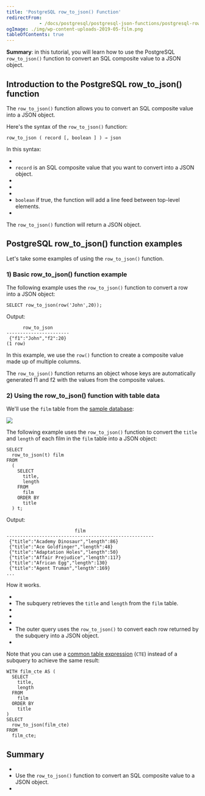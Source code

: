 ```yaml
---
title: 'PostgreSQL row_to_json() Function'
redirectFrom: 
            - /docs/postgresql/postgresql-json-functions/postgresql-row_to_json/
ogImage: ./img/wp-content-uploads-2019-05-film.png
tableOfContents: true
---
```



**Summary**: in this tutorial, you will learn how to use the PostgreSQL `row_to_json()` function to convert an SQL composite value to a JSON object.





## Introduction to the PostgreSQL row_to_json() function





The `row_to_json()` function allows you to convert an SQL composite value into a JSON object.





Here's the syntax of the `row_to_json()` function:





```
row_to_json ( record [, boolean ] ) → json
```





In this syntax:





- 
- `record` is an SQL composite value that you want to convert into a JSON object.
- 
-
- 
- `boolean` if true, the function will add a line feed between top-level elements.
- 





The `row_to_json()` function will return a JSON object.





## PostgreSQL row_to_json() function examples





Let's take some examples of using the `row_to_json()` function.





### 1) Basic row_to_json() function example





The following example uses the `row_to_json()` function to convert a row into a JSON object:





```
SELECT row_to_json(row('John',20));
```





Output:





```
      row_to_json
-----------------------
 {"f1":"John","f2":20}
(1 row)
```





In this example, we use the `row()` function to create a composite value made up of multiple columns.





The `row_to_json()` function returns an object whose keys are automatically generated f1 and f2 with the values from the composite values.





### 2) Using the row_to_json() function with table data





We'll use the `film` table from the [sample database](https://www.postgresqltutorial.com/postgresql-getting-started/postgresql-sample-database/):





![](./img/wp-content-uploads-2019-05-film.png)





The following example uses the `row_to_json()` function to convert the `title` and `length` of each film in the `film` table into a JSON object:





```
SELECT
  row_to_json(t) film
FROM
  (
    SELECT
      title,
      length
    FROM
      film
    ORDER BY
      title
  ) t;
```





Output:





```
                         film
------------------------------------------------------
 {"title":"Academy Dinosaur","length":86}
 {"title":"Ace Goldfinger","length":48}
 {"title":"Adaptation Holes","length":50}
 {"title":"Affair Prejudice","length":117}
 {"title":"African Egg","length":130}
 {"title":"Agent Truman","length":169}
...
```





How it works.





- 
- The subquery retrieves the `title` and `length` from the `film` table.
- 
-
- 
- The outer query uses the `row_to_json()` to convert each row returned by the subquery into a JSON object.
- 





Note that you can use a [common table expression](/docs/postgresql/postgresql-cte) (`CTE`) instead of a subquery to achieve the same result:





```
WITH film_cte AS (
  SELECT
    title,
    length
  FROM
    film
  ORDER BY
    title
)
SELECT
  row_to_json(film_cte)
FROM
  film_cte;
```





## Summary





- 
- Use the `row_to_json()` function to convert an SQL composite value to a JSON object.
- 


